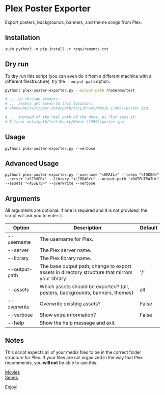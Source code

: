 # Plex Poster Exporter
Export posters, backgrounds, banners, and theme songs from Plex.

## Installation
```
sudo python3 -m pip install -r requirements.txt
```

## Dry run
To dry run this script (you can even do it from a different machine with a different filestructure), try the `--output-path` option:
```sh
python3 plex-poster-exporter.py --output-path /home/me/test

# ... go through prompts.
# ... assets get saved to this location:
# /home/me/test/your-data/path/to/Library/Movie (1999)/poster.jpg

# ... instead of the real path of the data, as Plex sees it:
# # /your-data/path/to/Library/Movie (1999)/poster.jpg
```

## Usage
```
python3 plex-poster-exporter.py --verbose
```

## Advanced Usage
```
python3 plex-poster-exporter.py --username "<EMAIL>" --token "<TOKEN>" --server "<SERVER>" --library "<LIBRARY>" --output-path "<OUTPUTPATH>" --assets "<ASSETS>" --overwrite --verbose
```

## Arguments

All arguments are optional. If one is required and it is not provided, the script will ask you to enter it.

| Option          | Description                                                                                         | Default       |  
| --------------- | --------------------------------------------------------------------------------------------------- | ------------- |  
| --username      | The username for Plex.                                                                              |               |  
| --server        | The Plex server name.                                                                               |               |  
| --library       | The Plex library name.                                                                              |               |  
| --output-path   | The base output path; change to export assets in directory structure that mirrors your library.     | '/'           |  
| --assets        | Which assets should be exported? (all, posters, backgrounds, banners, themes)                       | all           |  
| --overwrite     | Overwrite existing assets?                                                                          | False         |  
| --verbose       | Show extra information?                                                                             | False         |  
| --help          | Show the help message and exit.                                                                     |               |  

## Notes

This script expects all of your media files to be in the correct folder structure for Plex. If your files are not organized in the way that Plex recommends, you **will not** be able to use this.

[Movies](https://support.plex.tv/articles/naming-and-organizing-your-movie-media-files/)  
[Series](https://support.plex.tv/articles/naming-and-organizing-your-tv-show-files/)  

Enjoy!
